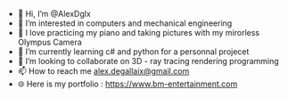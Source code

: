 - 👋 Hi, I’m @AlexDglx
- 👀 I’m interested in computers and mechanical engineering
- 🎹 I love practicing my piano and taking pictures with my mirorless Olympus Camera
- 🌱 I’m currently learning c# and python for a personnal projecet
- 💞️ I’m looking to collaborate on 3D - ray tracing rendering programming 
- 📫 How to reach me alex.degallaix@gmail.com
- 🌐 Here is my portfolio : https://www.bm-entertainment.com
<!---
AlexDglx/AlexDglx is a ✨ special ✨ repository because its `README.md` (this file) appears on your GitHub profile.
You can click the Preview link to take a look at your changes.
--->
